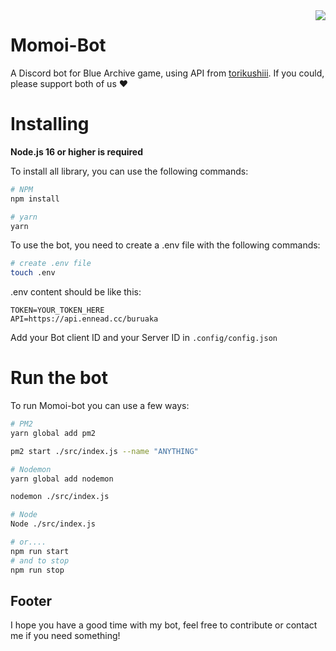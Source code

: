 <img src="https://i.imgur.com/WpCRgvG.png" align='right'>

# Momoi-Bot
A Discord bot for Blue Archive game, using API from [torikushiii](https://github.com/torikushiii/BlueArchiveAPI). If you could, please support both of us ❤
# Installing
**Node.js 16 or higher is required**

To install all library, you can use the following commands:
```bash
# NPM
npm install

# yarn
yarn
```
To use the bot, you need to create a .env file with the following commands:
```bash
# create .env file
touch .env
```
.env content should be like this:
```env
TOKEN=YOUR_TOKEN_HERE
API=https://api.ennead.cc/buruaka
```
Add your Bot client ID and your Server ID in
``
.config/config.json
``
# Run the bot
To run Momoi-bot you can use a few ways:
```bash
# PM2
yarn global add pm2

pm2 start ./src/index.js --name "ANYTHING"

# Nodemon
yarn global add nodemon

nodemon ./src/index.js

# Node
Node ./src/index.js

# or....
npm run start
# and to stop
npm run stop
```
## Footer
I hope you have a good time with my bot, feel free to contribute or contact me if you need something!
